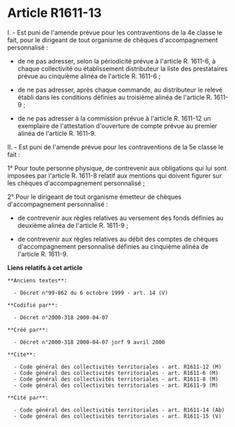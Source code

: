 # Article R1611-13

I. - Est puni de l'amende prévue pour les contraventions de la 4e classe le fait, pour le dirigeant de tout organisme de
chèques d'accompagnement personnalisé :

- de ne pas adresser, selon la périodicité prévue à l'article R. 1611-6, à chaque collectivité ou établissement distributeur
la liste des prestataires prévue au cinquième alinéa de l'article R. 1611-6 ;

- de ne pas adresser, après chaque commande, au distributeur le relevé établi dans les conditions définies au troisième
alinéa de l'article R. 1611-9 ;

- de ne pas adresser à la commission prévue à l'article R. 1611-12 un exemplaire de l'attestation d'ouverture de compte
prévue au premier alinéa de l'article R. 1611-9.

II. - Est puni de l'amende prévue pour les contraventions de la 5e classe le fait :

1° Pour toute personne physique, de contrevenir aux obligations qui lui sont imposées par l'article R. 1611-8 relatif aux
mentions qui doivent figurer sur les chèques d'accompagnement personnalisé ;

2° Pour le dirigeant de tout organisme émetteur de chèques d'accompagnement personnalisé :

- de contrevenir aux règles relatives au versement des fonds définies au deuxième alinéa de l'article R. 1611-9 ;

- de contrevenir aux règles relatives au débit des comptes de chèques d'accompagnement personnalisé définies au cinquième
alinéa de l'article R. 1611-9.

**Liens relatifs à cet article**

	**Anciens textes**:

	  - Décret n°99-862 du 6 octobre 1999 - art. 14 (V)

	**Codifié par**:

	  - Décret n°2000-318 2000-04-07

	**Créé par**:

	  - Décret n°2000-318 2000-04-07 jorf 9 avril 2000

	**Cite**:

	  - Code général des collectivités territoriales - art. R1611-12 (M)
	  - Code général des collectivités territoriales - art. R1611-6 (M)
	  - Code général des collectivités territoriales - art. R1611-8 (M)
	  - Code général des collectivités territoriales - art. R1611-9 (M)

	**Cité par**:

	  - Code général des collectivités territoriales - art. R1611-14 (Ab)
	  - Code général des collectivités territoriales - art. R1611-15 (V)
